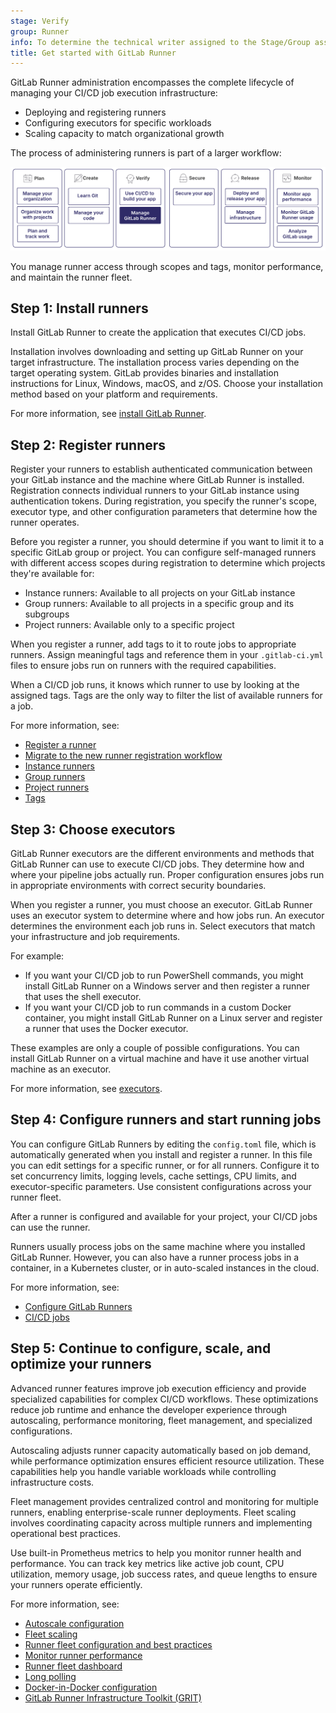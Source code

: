```yaml
---
stage: Verify
group: Runner
info: To determine the technical writer assigned to the Stage/Group associated with this page, see https://handbook.gitlab.com/handbook/product/ux/technical-writing/#assignments
title: Get started with GitLab Runner
---
```


GitLab Runner administration encompasses the complete lifecycle of managing your CI/CD job execution infrastructure:

- Deploying and registering runners
- Configuring executors for specific workloads
- Scaling capacity to match organizational growth

The process of administering runners is part of a larger workflow:

![Workflow](img/get_started_runner_v18_3.png)

You manage runner access through scopes and tags, monitor performance, and maintain the runner fleet.

## Step 1: Install runners

Install GitLab Runner to create the application that executes CI/CD jobs.

Installation involves downloading and setting up GitLab Runner on your target infrastructure.
The installation process varies depending on the target operating system. GitLab provides binaries
and installation instructions for Linux, Windows, macOS, and z/OS. Choose your installation method
based on your platform and requirements.

For more information, see [install GitLab Runner](https://docs.gitlab.com/runner/install/).

## Step 2: Register runners

Register your runners to establish authenticated communication between your
GitLab instance and the machine where GitLab Runner is installed.
Registration connects individual runners to your GitLab instance using authentication tokens.
During registration, you specify the runner's scope, executor type, and other configuration
parameters that determine how the runner operates.

Before you register a runner, you should determine if you want to limit it to a specific GitLab group or project.
You can configure self-managed runners with different access scopes during registration to determine which projects they're available for:

- Instance runners: Available to all projects on your GitLab instance
- Group runners: Available to all projects in a specific group and its subgroups
- Project runners: Available only to a specific project

When you register a runner, add tags to it
to route jobs to appropriate runners. Assign meaningful tags and reference them
in your `.gitlab-ci.yml` files to ensure jobs run on runners with the required capabilities.

When a CI/CD job runs, it knows which runner to use by looking at the assigned tags.
Tags are the only way to filter the list of available runners for a job.

For more information, see:

- [Register a runner](https://docs.gitlab.com/runner/register/)
- [Migrate to the new runner registration workflow](../../ci/runners/new_creation_workflow.md)
- [Instance runners](../../ci/runners/runners_scope.md#instance-runners)
- [Group runners](../../ci/runners/runners_scope.md#group-runners)
- [Project runners](../../ci/runners/runners_scope.md#project-runners)
- [Tags](../../ci/yaml/_index.md#tags)

## Step 3: Choose executors

GitLab Runner executors are the different environments and methods that GitLab Runner can use to execute CI/CD jobs.
They determine how and where your pipeline jobs actually run. Proper configuration ensures jobs run in appropriate
environments with correct security boundaries.

When you register a runner, you must choose an executor.
GitLab Runner uses an executor system to determine where and how jobs run.
An executor determines the environment each job runs in.
Select executors that match your infrastructure and job requirements.

For example:

- If you want your CI/CD job to run PowerShell commands, you might install GitLab
  Runner on a Windows server and then register a runner that uses the shell executor.
- If you want your CI/CD job to run commands in a custom Docker container,
  you might install GitLab Runner on a Linux server and register a runner that uses
  the Docker executor.

These examples are only a couple of possible configurations. You can install GitLab Runner
on a virtual machine and have it use another virtual machine as an executor.

For more information, see [executors](https://docs.gitlab.com/runner/executors/).

## Step 4: Configure runners and start running jobs

You can configure GitLab Runners by editing the `config.toml` file,
which is automatically generated when you install and register a runner.
In this file you can edit settings for a specific runner, or for all runners.
Configure it to set concurrency limits, logging levels, cache settings, CPU limits, and executor-specific parameters.
Use consistent configurations across your runner fleet.

After a runner is configured and available for your project, your CI/CD jobs can use the runner.

Runners usually process jobs on the same machine where you installed GitLab Runner.
However, you can also have a runner process jobs in a container,
in a Kubernetes cluster, or in auto-scaled instances in the cloud.

For more information, see:

- [Configure GitLab Runners](https://docs.gitlab.com/runner/configuration/advanced-configuration/)
- [CI/CD jobs](../../ci/jobs/_index.md)

## Step 5: Continue to configure, scale, and optimize your runners

Advanced runner features improve job execution efficiency and provide specialized capabilities for complex CI/CD workflows.
These optimizations reduce job runtime and enhance the developer experience through autoscaling, performance monitoring,
fleet management, and specialized configurations.

Autoscaling adjusts runner capacity automatically based on job demand, while performance optimization ensures efficient resource utilization.
These capabilities help you handle variable workloads while controlling infrastructure costs.

Fleet management provides centralized control and monitoring for multiple runners, enabling enterprise-scale runner deployments. Fleet scaling involves coordinating capacity across multiple runners and implementing operational best practices.

Use built-in Prometheus metrics to help you monitor runner health and performance.
You can track key metrics like active job count, CPU utilization, memory usage, job success rates,
and queue lengths to ensure your runners operate efficiently.

For more information, see:

- [Autoscale configuration](https://docs.gitlab.com/runner/runner_autoscale/)
- [Fleet scaling](https://docs.gitlab.com/runner/fleet_scaling/)
- [Runner fleet configuration and best practices](../../topics/runner_fleet_design_guides/_index.md)
- [Monitor runner performance](https://docs.gitlab.com/runner/monitoring/)
- [Runner fleet dashboard](../../ci/runners/runner_fleet_dashboard.md)
- [Long polling](../../ci/runners/long_polling.md)
- [Docker-in-Docker configuration](https://docs.gitlab.com/runner/executors/docker/)
- [GitLab Runner Infrastructure Toolkit (GRIT)](https://gitlab.com/gitlab-org/ci-cd/runner-tools/grit)
